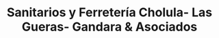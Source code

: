 ---
title: "Sanitarios y Ferretería Cholula- Las Gueras- Gandara & Asociados"
url: /cholula-puebla/sanitarios-y-ferreteria-cholula-las-gueras-gandara-und-asociados/
shop: Eisenwaren
---